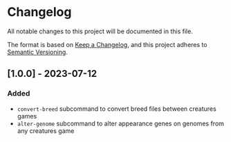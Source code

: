 # Changelog

All notable changes to this project will be documented in this file.

The format is based on [Keep a Changelog](https://keepachangelog.com/en/1.0.0/),
and this project adheres to [Semantic Versioning](https://semver.org/spec/v2.0.0.html).

## [1.0.0] - 2023-07-12

### Added
- `convert-breed` subcommand to convert breed files between creatures games
- `alter-genome` subcommand to alter appearance genes on genomes from any creatures game